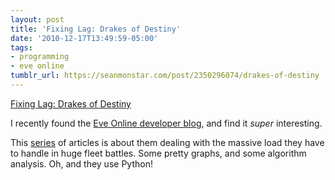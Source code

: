 ```yaml
---
layout: post
title: 'Fixing Lag: Drakes of Destiny'
date: '2010-12-17T13:49:59-05:00'
tags:
- programming
- eve online
tumblr_url: https://seanmonstar.com/post/2350296074/drakes-of-destiny
---
```

[Fixing Lag: Drakes of Destiny](http://www.eveonline.com/devblog.asp?a=blog&bid=828)  

I recently found the [Eve Online developer blog](http://www.eveonline.com/devblog.asp), and find it _super_ interesting.

This [series](http://www.eveonline.com/devblog.asp) of articles is about them dealing with the massive load they have to handle in huge fleet battles. Some pretty graphs, and some algorithm analysis. Oh, and they use Python!

